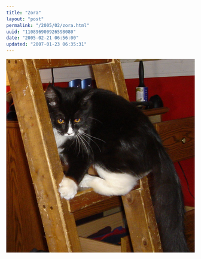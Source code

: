 ```yaml
---
title: "Zora"
layout: "post"
permalink: "/2005/02/zora.html"
uuid: "110896900926598080"
date: "2005-02-21 06:56:00"
updated: "2007-01-23 06:35:31"
---
```


<img src='/images/posts/DSC00252.jpg'>
